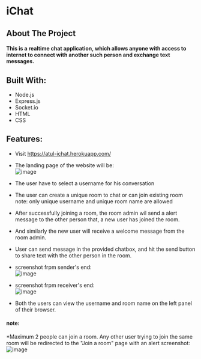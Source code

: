 # iChat

## About The Project
#### This is a realtime chat application, which allows anyone with access to internet to connect with another such person and exchange text messages.

## Built With:
* Node.js
* Express.js
* Socket.io
* HTML
* CSS

## Features:
* Visit https://atul-ichat.herokuapp.com/ 
* The landing page of the website will be: <br>
   ![image](https://user-images.githubusercontent.com/62342456/146685020-bb8ec361-e6a7-495b-a3ca-179871905e42.png)

* The user have to select a username for his conversation 
* The user can create a unique room to chat or can join existing room <br>
 note: only unique username and unique room name are allowed

* After successfully joining a room, the room admin wil send a alert message to the other person that, a new user has joined the room.
* And similarly the new user will receive a welcome message from the room admin.
* User can send message in the provided chatbox, and hit the send button to share text with the other person in the room.
* screenshot frpm sender's end: <br>
 ![image](https://user-images.githubusercontent.com/62342456/146685098-61100165-ec72-444b-ae11-afdb34796ce9.png)
* screenshot frpm receiver's end: <br>
 ![image](https://user-images.githubusercontent.com/62342456/146685198-da28463b-896b-47af-97b3-2828c4135039.png)
* Both the users can view the username and room name on the left panel of their browser.
#### note:
*Maximum 2 people can join a room. Any other user trying to join the same room will be redirected to the "Join a room" page with an alert
  screenshot: <br>
  ![image](https://user-images.githubusercontent.com/62342456/146685068-6eb93779-78e0-4bc9-bf16-ebedf2cc84e4.png)
  


